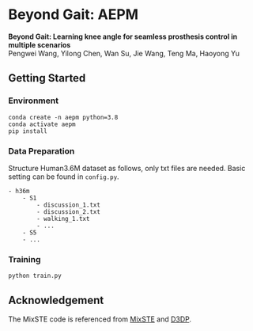 # Beyond Gait: AEPM

**Beyond Gait: Learning knee angle for seamless prosthesis control in multiple scenarios**  
Pengwei Wang, Yilong Chen, Wan Su, Jie Wang, Teng Ma, Haoyong Yu

## Getting Started
### Environment
```shell
conda create -n aepm python=3.8
conda activate aepm
pip install 
```

### Data Preparation
Structure Human3.6M dataset as follows, only txt files are needed. Basic setting can be found in `config.py`.
```
- h36m
    - S1
        - discussion_1.txt
        - discussion_2.txt
        - walking_1.txt
        - ...
    - S5
    - ...
```

### Training
```shell
python train.py
```

## Acknowledgement
The MixSTE code is referenced from [MixSTE](https://github.com/JinluZhang1126/MixSTE) and [D3DP](https://github.com/paTRICK-swk/D3DP).